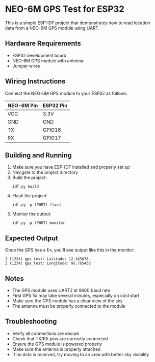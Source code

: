 # NEO-6M GPS Test for ESP32

This is a simple ESP-IDF project that demonstrates how to read location data from a NEO-6M GPS module using UART.

## Hardware Requirements
- ESP32 development board
- NEO-6M GPS module with antenna
- Jumper wires

## Wiring Instructions
Connect the NEO-6M GPS module to your ESP32 as follows:

| NEO-6M Pin | ESP32 Pin |
|------------|-----------|
| VCC        | 3.3V     |
| GND        | GND      |
| TX         | GPIO16   |
| RX         | GPIO17   |

## Building and Running
1. Make sure you have ESP-IDF installed and properly set up
2. Navigate to the project directory
3. Build the project:
   ```
   idf.py build
   ```
4. Flash the project:
   ```
   idf.py -p (PORT) flash
   ```
5. Monitor the output:
   ```
   idf.py -p (PORT) monitor
   ```

## Expected Output
Once the GPS has a fix, you'll see output like this in the monitor:
```
I (1234) gps_test: Latitude: 12.345678
I (1234) gps_test: Longitude: 98.765432
```

## Notes
- The GPS module uses UART2 at 9600 baud rate
- First GPS fix may take several minutes, especially on cold start
- Make sure the GPS module has a clear view of the sky
- The antenna must be properly connected to the module

## Troubleshooting
- Verify all connections are secure
- Check that TX/RX pins are correctly connected
- Ensure the GPS module is powered properly
- Make sure the antenna is properly attached
- If no data is received, try moving to an area with better sky visibility
